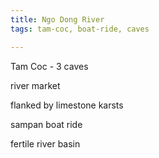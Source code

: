 ```yaml
---
title: Ngo Dong River
tags: tam-coc, boat-ride, caves

---
```


Tam Coc - 3 caves

river market

flanked by limestone karsts

sampan boat ride

fertile river basin